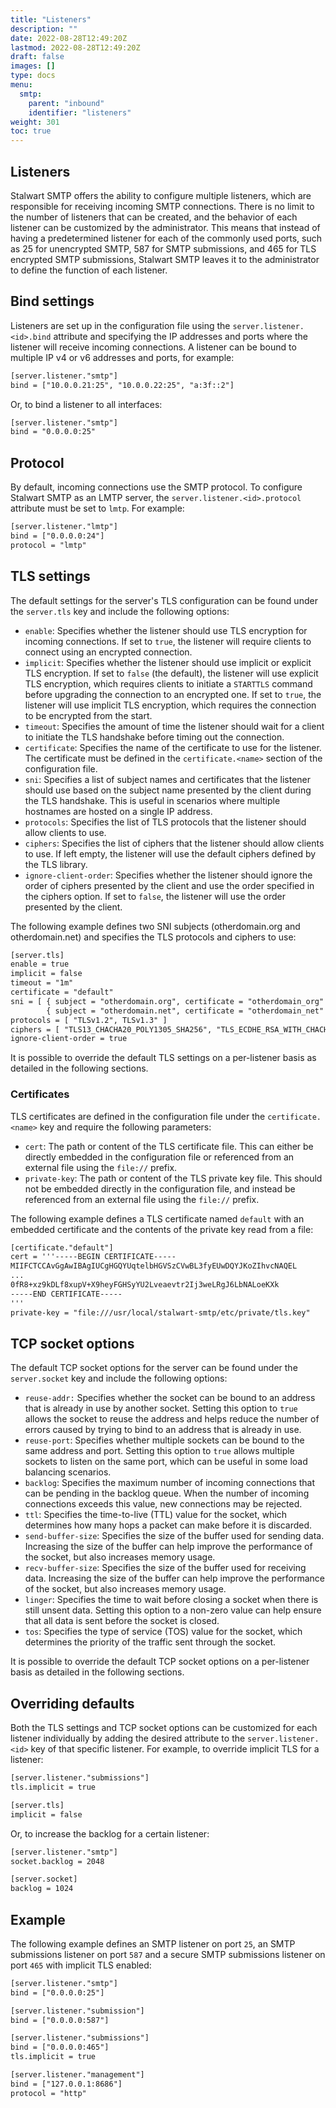 ```yaml
---
title: "Listeners"
description: ""
date: 2022-08-28T12:49:20Z
lastmod: 2022-08-28T12:49:20Z
draft: false
images: []
type: docs
menu:
  smtp:
    parent: "inbound"
    identifier: "listeners"
weight: 301
toc: true
---
```


## Listeners

Stalwart SMTP offers the ability to configure multiple listeners, which are responsible for receiving incoming SMTP connections. There is no limit to the number of listeners that can be created, and the behavior of each listener can be customized by the administrator. This means that instead of having a predetermined listener for each of the commonly used ports, such as 25 for unencrypted SMTP, 587 for SMTP submissions, and 465 for TLS encrypted SMTP submissions, Stalwart SMTP leaves it to the administrator to define the function of each listener.

## Bind settings

Listeners are set up in the configuration file using the `server.listener.<id>.bind` attribute and specifying the IP addresses and ports where the listener will receive incoming connections. A listener can be bound to multiple IP v4 or v6 addresses and ports, for example:

```txt
[server.listener."smtp"]
bind = ["10.0.0.21:25", "10.0.0.22:25", "a:3f::2"]
```

Or, to bind a listener to all interfaces:

```txt
[server.listener."smtp"]
bind = "0.0.0.0:25"
```

## Protocol

By default, incoming connections use the SMTP protocol. To configure Stalwart SMTP as an LMTP server, the `server.listener.<id>.protocol` attribute must be set to `lmtp`. For example:

```txt
[server.listener."lmtp"]
bind = ["0.0.0.0:24"]
protocol = "lmtp"
```

## TLS settings

The default settings for the server's TLS configuration can be found under the `server.tls` key and include the following options:

- `enable`: Specifies whether the listener should use TLS encryption for incoming connections. If set to `true`, the listener will require clients to connect using an encrypted connection.
- `implicit`: Specifies whether the listener should use implicit or explicit TLS encryption. If set to `false` (the default), the listener will use explicit TLS encryption, which requires clients to initiate a `STARTTLS` command before upgrading the connection to an encrypted one. If set to `true`, the listener will use implicit TLS encryption, which requires the connection to be encrypted from the start.
- `timeout`: Specifies the amount of time the listener should wait for a client to initiate the TLS handshake before timing out the connection.
- `certificate`: Specifies the name of the certificate to use for the listener. The certificate must be defined in the `certificate.<name>` section of the configuration file.
- `sni`: Specifies a list of subject names and certificates that the listener should use based on the subject name presented by the client during the TLS handshake. This is useful in scenarios where multiple hostnames are hosted on a single IP address. 
- `protocols`: Specifies the list of TLS protocols that the listener should allow clients to use.
- `ciphers`: Specifies the list of ciphers that the listener should allow clients to use. If left empty, the listener will use the default ciphers defined by the TLS library.
- `ignore-client-order`: Specifies whether the listener should ignore the order of ciphers presented by the client and use the order specified in the ciphers option. If set to `false`, the listener will use the order presented by the client.

The following example defines two SNI subjects (otherdomain.org and otherdomain.net) and specifies the TLS protocols and ciphers to use:

```txt
[server.tls]
enable = true
implicit = false
timeout = "1m"
certificate = "default"
sni = [ { subject = "otherdomain.org", certificate = "otherdomain_org" },
        { subject = "otherdomain.net", certificate = "otherdomain_net" } ]
protocols = [ "TLSv1.2", TLSv1.3" ]
ciphers = [ "TLS13_CHACHA20_POLY1305_SHA256", "TLS_ECDHE_RSA_WITH_CHACHA20_POLY1305_SHA256" ]
ignore-client-order = true
```

It is possible to override the default TLS settings on a per-listener basis as detailed in the following sections.

### Certificates

TLS certificates are defined in the configuration file under the `certificate.<name>` key and require the following parameters:

- `cert`: The path or content of the TLS certificate file. This can either be directly embedded in the configuration file or referenced from an external file using the `file://` prefix.
- `private-key`: The path or content of the TLS private key file. This should not be embedded directly in the configuration file, and instead be referenced from an external file using the `file://` prefix.

The following example defines a TLS certificate named `default` with an embedded certificate and the contents of the private key read from a file:

```txt
[certificate."default"]
cert = '''-----BEGIN CERTIFICATE-----
MIIFCTCCAvGgAwIBAgIUCgHGQYUqtelbHGVSzCVwBL3fyEUwDQYJKoZIhvcNAQEL
...
0fR8+xz9kDLf8xupV+X9heyFGHSyYU2Lveaevtr2Ij3weLRgJ6LbNALoeKXk
-----END CERTIFICATE-----
'''
private-key = "file:///usr/local/stalwart-smtp/etc/private/tls.key"
```

## TCP socket options

The default TCP socket options for the server can be found under the `server.socket` key and include the following options:

- `reuse-addr:` Specifies whether the socket can be bound to an address that is already in use by another socket. Setting this option to `true` allows the socket to reuse the address and helps reduce the number of errors caused by trying to bind to an address that is already in use.
- `reuse-port`: Specifies whether multiple sockets can be bound to the same address and port. Setting this option to `true` allows multiple sockets to listen on the same port, which can be useful in some load balancing scenarios.
- `backlog`: Specifies the maximum number of incoming connections that can be pending in the backlog queue. When the number of incoming connections exceeds this value, new connections may be rejected.
- `ttl`: Specifies the time-to-live (TTL) value for the socket, which determines how many hops a packet can make before it is discarded.
- `send-buffer-size`: Specifies the size of the buffer used for sending data. Increasing the size of the buffer can help improve the performance of the socket, but also increases memory usage.
- `recv-buffer-size`: Specifies the size of the buffer used for receiving data. Increasing the size of the buffer can help improve the performance of the socket, but also increases memory usage.
- `linger`: Specifies the time to wait before closing a socket when there is still unsent data. Setting this option to a non-zero value can help ensure that all data is sent before the socket is closed.
- `tos`: Specifies the type of service (TOS) value for the socket, which determines the priority of the traffic sent through the socket.

It is possible to override the default TCP socket options on a per-listener basis as detailed in the following sections.

## Overriding defaults

Both the TLS settings and TCP socket options can be customized for each listener individually by adding the desired attribute to the `server.listener.<id>` key of that specific listener. For example, to override implicit TLS for a listener:

```txt
[server.listener."submissions"]
tls.implicit = true

[server.tls]
implicit = false
```

Or, to increase the backlog for a certain listener:

```txt
[server.listener."smtp"]
socket.backlog = 2048

[server.socket]
backlog = 1024
```

## Example

The following example defines an SMTP listener on port `25`, an SMTP submissions listener on port `587` and a secure SMTP submissions listener on port `465` with implicit TLS enabled:

```txt
[server.listener."smtp"]
bind = ["0.0.0.0:25"]

[server.listener."submission"]
bind = ["0.0.0.0:587"]

[server.listener."submissions"]
bind = ["0.0.0.0:465"]
tls.implicit = true

[server.listener."management"]
bind = ["127.0.0.1:8686"]
protocol = "http"
```

